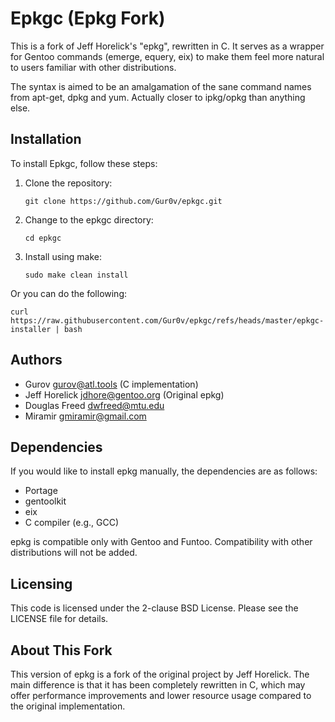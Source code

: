 # Epkgc (Epkg Fork)

This is a fork of Jeff Horelick's "epkg", rewritten in C. It serves as a wrapper for Gentoo commands (emerge, equery, eix) to make them feel more natural to users familiar with other distributions.

The syntax is aimed to be an amalgamation of the sane command names from apt-get, dpkg and yum. Actually closer to ipkg/opkg than anything else.

## Installation

To install Epkgc, follow these steps:

1. Clone the repository:
   ```
   git clone https://github.com/Gur0v/epkgc.git
   ```

2. Change to the epkgc directory:
   ```
   cd epkgc
   ```

3. Install using make:
   ```
   sudo make clean install
   ```
Or you can do the following:
   ```
   curl https://raw.githubusercontent.com/Gur0v/epkgc/refs/heads/master/epkgc-installer | bash
   ```


## Authors

* Gurov <gurov@atl.tools> (C implementation)
* Jeff Horelick <jdhore@gentoo.org> (Original epkg)
* Douglas Freed <dwfreed@mtu.edu>
* Miramir <gmiramir@gmail.com>

## Dependencies

If you would like to install epkg manually, the dependencies are as follows:

* Portage
* gentoolkit
* eix
* C compiler (e.g., GCC)

epkg is compatible only with Gentoo and Funtoo. Compatibility with other distributions will not be added.

## Licensing

This code is licensed under the 2-clause BSD License. Please see the LICENSE file for details.

## About This Fork

This version of epkg is a fork of the original project by Jeff Horelick. The main difference is that it has been completely rewritten in C, which may offer performance improvements and lower resource usage compared to the original implementation.
